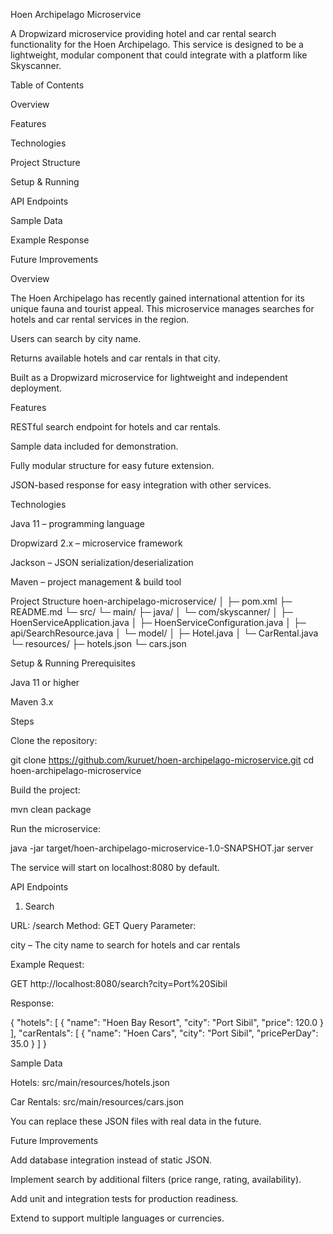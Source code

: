 Hoen Archipelago Microservice

A Dropwizard microservice providing hotel and car rental search functionality for the Hoen Archipelago. This service is designed to be a lightweight, modular component that could integrate with a platform like Skyscanner.

Table of Contents

Overview

Features

Technologies

Project Structure

Setup & Running

API Endpoints

Sample Data

Example Response

Future Improvements

Overview

The Hoen Archipelago has recently gained international attention for its unique fauna and tourist appeal. This microservice manages searches for hotels and car rental services in the region.

Users can search by city name.

Returns available hotels and car rentals in that city.

Built as a Dropwizard microservice for lightweight and independent deployment.

Features

RESTful search endpoint for hotels and car rentals.

Sample data included for demonstration.

Fully modular structure for easy future extension.

JSON-based response for easy integration with other services.

Technologies

Java 11 – programming language

Dropwizard 2.x – microservice framework

Jackson – JSON serialization/deserialization

Maven – project management & build tool

Project Structure
hoen-archipelago-microservice/
│
├─ pom.xml
├─ README.md
└─ src/
    └─ main/
        ├─ java/
        │   └─ com/skyscanner/
        │       ├─ HoenServiceApplication.java
        │       ├─ HoenServiceConfiguration.java
        │       ├─ api/SearchResource.java
        │       └─ model/
        │           ├─ Hotel.java
        │           └─ CarRental.java
        └─ resources/
            ├─ hotels.json
            └─ cars.json

Setup & Running
Prerequisites

Java 11 or higher

Maven 3.x

Steps

Clone the repository:

git clone https://github.com/kuruet/hoen-archipelago-microservice.git
cd hoen-archipelago-microservice


Build the project:

mvn clean package


Run the microservice:

java -jar target/hoen-archipelago-microservice-1.0-SNAPSHOT.jar server


The service will start on localhost:8080 by default.

API Endpoints
1. Search

URL: /search
Method: GET
Query Parameter:

city – The city name to search for hotels and car rentals

Example Request:

GET http://localhost:8080/search?city=Port%20Sibil


Response:

{
  "hotels": [
    {
      "name": "Hoen Bay Resort",
      "city": "Port Sibil",
      "price": 120.0
    }
  ],
  "carRentals": [
    {
      "name": "Hoen Cars",
      "city": "Port Sibil",
      "pricePerDay": 35.0
    }
  ]
}

Sample Data

Hotels: src/main/resources/hotels.json

Car Rentals: src/main/resources/cars.json

You can replace these JSON files with real data in the future.

Future Improvements

Add database integration instead of static JSON.

Implement search by additional filters (price range, rating, availability).

Add unit and integration tests for production readiness.

Extend to support multiple languages or currencies.
